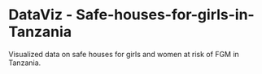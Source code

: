# DataViz - Safe-houses-for-girls-in-Tanzania
Visualized data on safe houses for girls and women at risk of FGM in Tanzania. 
